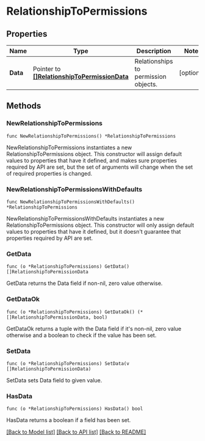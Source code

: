 # RelationshipToPermissions

## Properties

Name | Type | Description | Notes
---- | ---- | ----------- | ------
**Data** | Pointer to [**[]RelationshipToPermissionData**](RelationshipToPermissionData.md) | Relationships to permission objects. | [optional] 

## Methods

### NewRelationshipToPermissions

`func NewRelationshipToPermissions() *RelationshipToPermissions`

NewRelationshipToPermissions instantiates a new RelationshipToPermissions object.
This constructor will assign default values to properties that have it defined,
and makes sure properties required by API are set, but the set of arguments
will change when the set of required properties is changed.

### NewRelationshipToPermissionsWithDefaults

`func NewRelationshipToPermissionsWithDefaults() *RelationshipToPermissions`

NewRelationshipToPermissionsWithDefaults instantiates a new RelationshipToPermissions object.
This constructor will only assign default values to properties that have it defined,
but it doesn't guarantee that properties required by API are set.

### GetData

`func (o *RelationshipToPermissions) GetData() []RelationshipToPermissionData`

GetData returns the Data field if non-nil, zero value otherwise.

### GetDataOk

`func (o *RelationshipToPermissions) GetDataOk() (*[]RelationshipToPermissionData, bool)`

GetDataOk returns a tuple with the Data field if it's non-nil, zero value otherwise
and a boolean to check if the value has been set.

### SetData

`func (o *RelationshipToPermissions) SetData(v []RelationshipToPermissionData)`

SetData sets Data field to given value.

### HasData

`func (o *RelationshipToPermissions) HasData() bool`

HasData returns a boolean if a field has been set.


[[Back to Model list]](../README.md#documentation-for-models) [[Back to API list]](../README.md#documentation-for-api-endpoints) [[Back to README]](../README.md)


